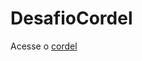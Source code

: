 # DesafioCordel
 
 Acesse o <a href="https://emanuelcicero.github.io/DesafioCordel/" target="_blank" >cordel</a>
